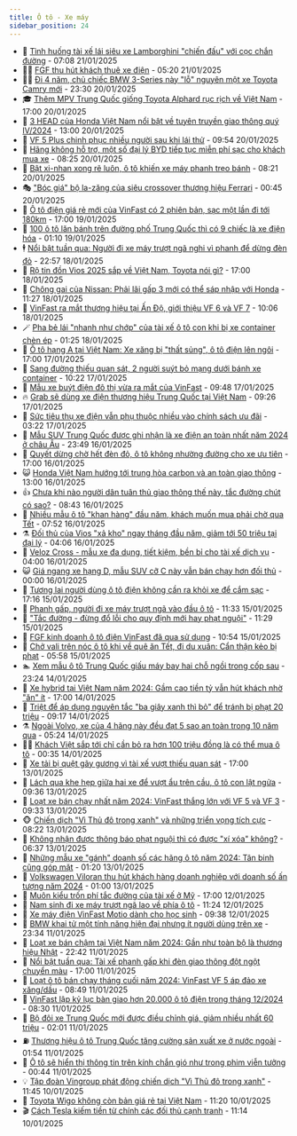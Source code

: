 ```yaml
---
title: Ô tô - Xe máy
sidebar_position: 24
---
```


<!-- dantri-o-to-xe-may:START -->
- 🤡 [Tình huống tài xế lái siêu xe Lamborghini &quot;chiến đấu&quot; với cọc chắn đường](https://dantri.com.vn/o-to-xe-may/tinh-huong-tai-xe-lai-sieu-xe-lamborghini-chien-dau-voi-coc-chan-duong-20250121110158041.htm) - 07:08 21/01/2025
- 🧑‍💻 [FGF thu hút khách thuê xe điện](https://dantri.com.vn/o-to-xe-may/fgf-thu-hut-khach-thue-xe-dien-20250121115215147.htm) - 05:20 21/01/2025
- 🧑‍💻 [Đi 4 năm, chủ chiếc BMW 3-Series này &quot;lỗ&quot; nguyên một xe Toyota Camry mới](https://dantri.com.vn/o-to-xe-may/di-4-nam-chu-chiec-bmw-3-series-nay-lo-nguyen-mot-xe-toyota-camry-moi-20250120133623148.htm) - 23:30 20/01/2025
- 🎓 [Thêm MPV Trung Quốc giống Toyota Alphard rục rịch về Việt Nam](https://dantri.com.vn/o-to-xe-may/them-mpv-trung-quoc-giong-toyota-alphard-ruc-rich-ve-viet-nam-20250120124214918.htm) - 17:00 20/01/2025
- 🌊 [3 HEAD của Honda Việt Nam nổi bật về tuyên truyền giao thông quý IV/2024](https://dantri.com.vn/o-to-xe-may/3-head-cua-honda-viet-nam-noi-bat-ve-tuyen-truyen-giao-thong-quy-iv2024-20250120185647692.htm) - 13:00 20/01/2025
- 🥷 [VF 5 Plus chinh phục nhiều người sau khi lái thử](https://dantri.com.vn/o-to-xe-may/vf-5-plus-chinh-phuc-nhieu-nguoi-sau-khi-lai-thu-20250120164748335.htm) - 09:54 20/01/2025
- 🤩 [Hãng không hỗ trợ, một số đại lý BYD tiếp tục miễn phí sạc cho khách mua xe](https://dantri.com.vn/o-to-xe-may/hang-khong-ho-tro-mot-so-dai-ly-byd-tiep-tuc-mien-phi-sac-cho-khach-mua-xe-20250120104140334.htm) - 08:25 20/01/2025
- 🫶 [Bật xi-nhan xong rẽ luôn, ô tô khiến xe máy phanh trẹo bánh](https://dantri.com.vn/o-to-xe-may/bat-xi-nhan-xong-re-luon-o-to-khien-xe-may-phanh-treo-banh-20250120110938274.htm) - 08:21 20/01/2025
- 🎭 [&quot;Bóc giá&quot; bộ la-zăng của siêu crossover thương hiệu Ferrari](https://dantri.com.vn/o-to-xe-may/boc-gia-bo-la-zang-cua-sieu-crossover-thuong-hieu-ferrari-20250120011330548.htm) - 00:45 20/01/2025
- 🌁 [Ô tô điện giá rẻ mới của VinFast có 2 phiên bản, sạc một lần đi tới 180km](https://dantri.com.vn/o-to-xe-may/o-to-dien-gia-re-moi-cua-vinfast-co-2-phien-ban-sac-mot-lan-di-toi-180km-20250119234928827.htm) - 17:00 19/01/2025
- 🦩 [100 ô tô lăn bánh trên đường phố Trung Quốc thì có 9 chiếc là xe điện hóa](https://dantri.com.vn/o-to-xe-may/100-o-to-lan-banh-tren-duong-pho-trung-quoc-thi-co-9-chiec-la-xe-dien-hoa-20250118233006846.htm) - 01:10 19/01/2025
- 🕴 [Nổi bật tuần qua: Người đi xe máy trượt ngã nghi vì phanh để dừng đèn đỏ](https://dantri.com.vn/o-to-xe-may/noi-bat-tuan-qua-nguoi-di-xe-may-truot-nga-nghi-vi-phanh-de-dung-den-do-20250118234256399.htm) - 22:57 18/01/2025
- 🎡 [Rộ tin đồn Vios 2025 sắp về Việt Nam, Toyota nói gì?](https://dantri.com.vn/o-to-xe-may/ro-tin-don-vios-2025-sap-ve-viet-nam-toyota-noi-gi-20250118101636483.htm) - 17:00 18/01/2025
- 📝 [Chông gai của Nissan: Phải lãi gấp 3 mới có thể sáp nhập với Honda](https://dantri.com.vn/o-to-xe-may/chong-gai-cua-nissan-phai-lai-gap-3-moi-co-the-sap-nhap-voi-honda-20250117121540731.htm) - 11:27 18/01/2025
- 🧐 [VinFast ra mắt thương hiệu tại Ấn Độ, giới thiệu VF 6 và VF 7](https://dantri.com.vn/o-to-xe-may/vinfast-ra-mat-thuong-hieu-tai-an-do-gioi-thieu-vf-6-va-vf-7-20250118165928735.htm) - 10:06 18/01/2025
- 🪄 [Pha bẻ lái &quot;nhanh như chớp&quot; của tài xế ô tô con khi bị xe container chèn ép](https://dantri.com.vn/o-to-xe-may/pha-be-lai-nhanh-nhu-chop-cua-tai-xe-o-to-con-khi-bi-xe-container-chen-ep-20250117161035516.htm) - 01:25 18/01/2025
- 🧰 [Ô tô hạng A tại Việt Nam: Xe xăng bị &quot;thất sủng&quot;, ô tô điện lên ngôi](https://dantri.com.vn/o-to-xe-may/o-to-hang-a-tai-viet-nam-xe-xang-bi-that-sung-o-to-dien-len-ngoi-20250117121808080.htm) - 17:00 17/01/2025
- 🚀 [Sang đường thiếu quan sát, 2 người suýt bỏ mạng dưới bánh xe container](https://dantri.com.vn/o-to-xe-may/sang-duong-thieu-quan-sat-2-nguoi-suyt-bo-mang-duoi-banh-xe-container-20250117162924106.htm) - 10:22 17/01/2025
- 💪 [Mẫu xe buýt điện đô thị vừa ra mắt của VinFast](https://dantri.com.vn/o-to-xe-may/mau-xe-buyt-dien-do-thi-vua-ra-mat-cua-vinfast-20250117164159659.htm) - 09:48 17/01/2025
- 🔥 [Grab sẽ dùng xe điện thương hiệu Trung Quốc tại Việt Nam](https://dantri.com.vn/o-to-xe-may/grab-se-dung-xe-dien-thuong-hieu-trung-quoc-tai-viet-nam-20250117154044076.htm) - 09:26 17/01/2025
- 🐲 [Sức tiêu thụ xe điện vẫn phụ thuộc nhiều vào chính sách ưu đãi](https://dantri.com.vn/o-to-xe-may/suc-tieu-thu-xe-dien-van-phu-thuoc-nhieu-vao-chinh-sach-uu-dai-20250116175604741.htm) - 03:22 17/01/2025
- 🌋 [Mẫu SUV Trung Quốc được ghi nhận là xe điện an toàn nhất năm 2024 ở châu Âu](https://dantri.com.vn/o-to-xe-may/mau-suv-trung-quoc-duoc-ghi-nhan-la-xe-dien-an-toan-nhat-nam-2024-o-chau-au-20250116115857005.htm) - 23:49 16/01/2025
- 🤩 [Quyết dừng chờ hết đèn đỏ, ô tô không nhường đường cho xe ưu tiên](https://dantri.com.vn/o-to-xe-may/quyet-dung-cho-het-den-do-o-to-khong-nhuong-duong-cho-xe-uu-tien-20250116162517943.htm) - 17:00 16/01/2025
- 😺 [Honda Việt Nam hướng tới trung hòa carbon và an toàn giao thông](https://dantri.com.vn/o-to-xe-may/honda-viet-nam-huong-toi-trung-hoa-carbon-va-an-toan-giao-thong-20250116193824423.htm) - 13:00 16/01/2025
- 👍 [Chưa khi nào người dân tuân thủ giao thông thế này, tắc đường chút có sao?](https://dantri.com.vn/o-to-xe-may/chua-khi-nao-nguoi-dan-tuan-thu-giao-thong-the-nay-tac-duong-chut-co-sao-20250116154152198.htm) - 08:43 16/01/2025
- 🎃 [Nhiều mẫu ô tô &quot;khan hàng&quot; đầu năm, khách muốn mua phải chờ qua Tết](https://dantri.com.vn/o-to-xe-may/nhieu-mau-o-to-khan-hang-dau-nam-khach-muon-mua-phai-cho-qua-tet-20250116111838789.htm) - 07:52 16/01/2025
- ⚗️ [Đối thủ của Vios &quot;xả kho&quot; ngay tháng đầu năm, giảm tới 50 triệu tại đại lý](https://dantri.com.vn/o-to-xe-may/doi-thu-cua-vios-xa-kho-ngay-thang-dau-nam-giam-toi-50-trieu-tai-dai-ly-20250115191307075.htm) - 04:06 16/01/2025
- 🦄 [Veloz Cross - mẫu xe đa dụng, tiết kiệm, bền bỉ cho tài xế dịch vụ](https://dantri.com.vn/o-to-xe-may/veloz-cross-mau-xe-da-dung-tiet-kiem-ben-bi-cho-tai-xe-dich-vu-20250116104623015.htm) - 04:00 16/01/2025
- 😺 [Giá ngang xe hạng D, mẫu SUV cỡ C này vẫn bán chạy hơn đối thủ](https://dantri.com.vn/o-to-xe-may/gia-ngang-xe-hang-d-mau-suv-co-c-nay-van-ban-chay-hon-doi-thu-20250115160101953.htm) - 00:00 16/01/2025
- 💼 [Tương lai người dùng ô tô điện không cần ra khỏi xe để cắm sạc](https://dantri.com.vn/o-to-xe-may/tuong-lai-nguoi-dung-o-to-dien-khong-can-ra-khoi-xe-de-cam-sac-20250115172948745.htm) - 17:16 15/01/2025
- 💃 [Phanh gấp, người đi xe máy trượt ngã vào đầu ô tô](https://dantri.com.vn/o-to-xe-may/phanh-gap-nguoi-di-xe-may-truot-nga-vao-dau-o-to-20250115161449387.htm) - 11:33 15/01/2025
- 🚀 [&quot;Tắc đường - đừng đổ lỗi cho quy định mới hay phạt nguội&quot;](https://dantri.com.vn/o-to-xe-may/tac-duong-dung-do-loi-cho-quy-dinh-moi-hay-phat-nguoi-20250115182703431.htm) - 11:29 15/01/2025
- 🤩 [FGF kinh doanh ô tô điện VinFast đã qua sử dụng](https://dantri.com.vn/o-to-xe-may/fgf-kinh-doanh-o-to-dien-vinfast-da-qua-su-dung-20250115172824500.htm) - 10:54 15/01/2025
- 💪 [Chở vali trên nóc ô tô khi về quê ăn Tết, đi du xuân: Cẩn thận kẻo bị phạt](https://dantri.com.vn/o-to-xe-may/cho-vali-tren-noc-o-to-khi-ve-que-an-tet-di-du-xuan-can-than-keo-bi-phat-20250115111539842.htm) - 05:58 15/01/2025
- 🏊 [Xem mẫu ô tô Trung Quốc giấu máy bay hai chỗ ngồi trong cốp sau](https://dantri.com.vn/o-to-xe-may/xem-mau-o-to-trung-quoc-giau-may-bay-hai-cho-ngoi-trong-cop-sau-20250114174058077.htm) - 23:24 14/01/2025
- 💄 [Xe hybrid tại Việt Nam năm 2024: Gầm cao tiền tỷ vẫn hút khách nhờ &quot;ăn&quot; ít](https://dantri.com.vn/o-to-xe-may/xe-hybrid-tai-viet-nam-nam-2024-gam-cao-tien-ty-van-hut-khach-nho-an-it-20250114112151033.htm) - 17:00 14/01/2025
- 👺 [Triệt để áp dụng nguyên tắc &quot;ba giây xanh thì bỏ&quot; để tránh bị phạt 20 triệu](https://dantri.com.vn/o-to-xe-may/triet-de-ap-dung-nguyen-tac-ba-giay-xanh-thi-bo-de-tranh-bi-phat-20-trieu-20250114144404044.htm) - 09:17 14/01/2025
- ⚗️ [Ngoài Volvo, xe của 4 hãng này đều đạt 5 sao an toàn trong 10 năm qua](https://dantri.com.vn/o-to-xe-may/ngoai-volvo-xe-cua-4-hang-nay-deu-dat-5-sao-an-toan-trong-10-nam-qua-20250114115150531.htm) - 05:24 14/01/2025
- 🧑‍🏫 [Khách Việt sắp tới chỉ cần bỏ ra hơn 100 triệu đồng là có thể mua ô tô](https://dantri.com.vn/o-to-xe-may/khach-viet-sap-toi-chi-can-bo-ra-hon-100-trieu-dong-la-co-the-mua-o-to-20250114001759353.htm) - 00:35 14/01/2025
- 🦒 [Xe tải bị quệt gãy gương vì tài xế vượt thiếu quan sát](https://dantri.com.vn/o-to-xe-may/xe-tai-bi-quet-gay-guong-vi-tai-xe-vuot-thieu-quan-sat-20250113173603936.htm) - 17:00 13/01/2025
- 🐘 [Lách qua khe hẹp giữa hai xe để vượt ẩu trên cầu, ô tô con lật ngửa](https://dantri.com.vn/o-to-xe-may/lach-qua-khe-hep-giua-hai-xe-de-vuot-au-tren-cau-o-to-con-lat-ngua-20250113161215246.htm) - 09:36 13/01/2025
- 🧠 [Loạt xe bán chạy nhất năm 2024: VinFast thắng lớn với VF 5 và VF 3](https://dantri.com.vn/o-to-xe-may/loat-xe-ban-chay-nhat-nam-2024-vinfast-thang-lon-voi-vf-5-va-vf-3-20250112011819858.htm) - 09:33 13/01/2025
- 🐵 [Chiến dịch &quot;Vì Thủ đô trong xanh&quot; và những triển vọng tích cực](https://dantri.com.vn/o-to-xe-may/chien-dich-vi-thu-do-trong-xanh-va-nhung-trien-vong-tich-cuc-20250113144811565.htm) - 08:22 13/01/2025
- 🤭 [Không nhận được thông báo phạt nguội thì có được &quot;xí xóa&quot; không?](https://dantri.com.vn/o-to-xe-may/khong-nhan-duoc-thong-bao-phat-nguoi-thi-co-duoc-xi-xoa-khong-20250113114230912.htm) - 06:37 13/01/2025
- 🤠 [Những mẫu xe &quot;gánh&quot; doanh số các hãng ô tô năm 2024: Tân binh cũng góp mặt](https://dantri.com.vn/o-to-xe-may/nhung-mau-xe-ganh-doanh-so-cac-hang-o-to-nam-2024-tan-binh-cung-gop-mat-20250111110408593.htm) - 01:20 13/01/2025
- 🫶 [Volkswagen Viloran thu hút khách hàng doanh nghiệp với doanh số ấn tượng năm 2024](https://dantri.com.vn/o-to-xe-may/volkswagen-viloran-thu-hut-khach-hang-doanh-nghiep-voi-doanh-so-an-tuong-nam-2024-20250110192042388.htm) - 01:00 13/01/2025
- 🚀 [Muôn kiểu trốn phí tắc đường của tài xế ở Mỹ](https://dantri.com.vn/o-to-xe-may/muon-kieu-tron-phi-tac-duong-cua-tai-xe-o-my-20250112173645685.htm) - 17:00 12/01/2025
- 🎊 [Nam sinh đi xe máy trượt ngã lao về phía ô tô](https://dantri.com.vn/o-to-xe-may/nam-sinh-di-xe-may-truot-nga-lao-ve-phia-o-to-20250111172822577.htm) - 11:24 12/01/2025
- 🦄 [Xe máy điện VinFast Motio dành cho học sinh](https://dantri.com.vn/o-to-xe-may/xe-may-dien-vinfast-motio-danh-cho-hoc-sinh-20250112161705884.htm) - 09:38 12/01/2025
- 🥷 [BMW khai tử một tính năng hiện đại nhưng ít người dùng trên xe](https://dantri.com.vn/o-to-xe-may/bmw-khai-tu-mot-tinh-nang-hien-dai-nhung-it-nguoi-dung-tren-xe-20250112020355659.htm) - 23:34 11/01/2025
- 🦏 [Loạt xe bán chậm tại Việt Nam năm 2024: Gần như toàn bộ là thương hiệu Nhật](https://dantri.com.vn/o-to-xe-may/loat-xe-ban-cham-tai-viet-nam-nam-2024-gan-nhu-toan-bo-la-thuong-hieu-nhat-20250111114518542.htm) - 22:42 11/01/2025
- 🤗 [Nổi bật tuần qua: Tài xế phanh gấp khi đèn giao thông đột ngột chuyển màu](https://dantri.com.vn/o-to-xe-may/noi-bat-tuan-qua-tai-xe-phanh-gap-khi-den-giao-thong-dot-ngot-chuyen-mau-20250111092016894.htm) - 17:00 11/01/2025
- 🐲 [Loạt ô tô bán chạy tháng cuối năm 2024: VinFast VF 5 áp đảo xe xăng/dầu](https://dantri.com.vn/o-to-xe-may/loat-o-to-ban-chay-thang-cuoi-nam-2024-vinfast-vf-5-ap-dao-xe-xangdau-20250111122305045.htm) - 08:49 11/01/2025
- 🤭 [VinFast lập kỷ lục bàn giao hơn 20.000 ô tô điện trong tháng 12/2024](https://dantri.com.vn/o-to-xe-may/vinfast-lap-ky-luc-ban-giao-hon-20000-o-to-dien-trong-thang-122024-20250111150203372.htm) - 08:30 11/01/2025
- 🐻 [Bộ đôi xe Trung Quốc mới được điều chỉnh giá, giảm nhiều nhất 60 triệu](https://dantri.com.vn/o-to-xe-may/bo-doi-xe-trung-quoc-moi-duoc-dieu-chinh-gia-giam-nhieu-nhat-60-trieu-20250110200106399.htm) - 02:01 11/01/2025
- ⛽️ [Thương hiệu ô tô Trung Quốc tăng cường sản xuất xe ở nước ngoài](https://dantri.com.vn/o-to-xe-may/thuong-hieu-o-to-trung-quoc-tang-cuong-san-xuat-xe-o-nuoc-ngoai-20250103112012895.htm) - 01:54 11/01/2025
- 🫣 [Ô tô sẽ hiển thị thông tin trên kính chắn gió như trong phim viễn tưởng](https://dantri.com.vn/o-to-xe-may/o-to-se-hien-thi-thong-tin-tren-kinh-chan-gio-nhu-trong-phim-vien-tuong-20250111002532229.htm) - 00:44 11/01/2025
- 💡 [Tập đoàn Vingroup phát động chiến dịch &quot;Vì Thủ đô trong xanh&quot;](https://dantri.com.vn/o-to-xe-may/tap-doan-vingroup-phat-dong-chien-dich-vi-thu-do-trong-xanh-20250110180524050.htm) - 11:45 10/01/2025
- 💪 [Toyota Wigo không còn bản giá rẻ tại Việt Nam](https://dantri.com.vn/o-to-xe-may/toyota-wigo-khong-con-ban-gia-re-tai-viet-nam-20250109105134399.htm) - 11:20 10/01/2025
- 🎬 [Cách Tesla kiếm tiền từ chính các đối thủ cạnh tranh](https://dantri.com.vn/o-to-xe-may/cach-tesla-kiem-tien-tu-chinh-cac-doi-thu-canh-tranh-20250110171314412.htm) - 11:14 10/01/2025<!-- dantri-o-to-xe-may:END -->
